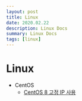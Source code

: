 ```yaml
---
layout: post
title: Linux
date: 2020.02.22
description: Linux Docs
summary: Linux Docs
tags: [linux]
---
```


# Linux
* CentOS
  * [CentOS 8 고정 IP 사용](/linux/centos/centos_2020_02_22.html)
